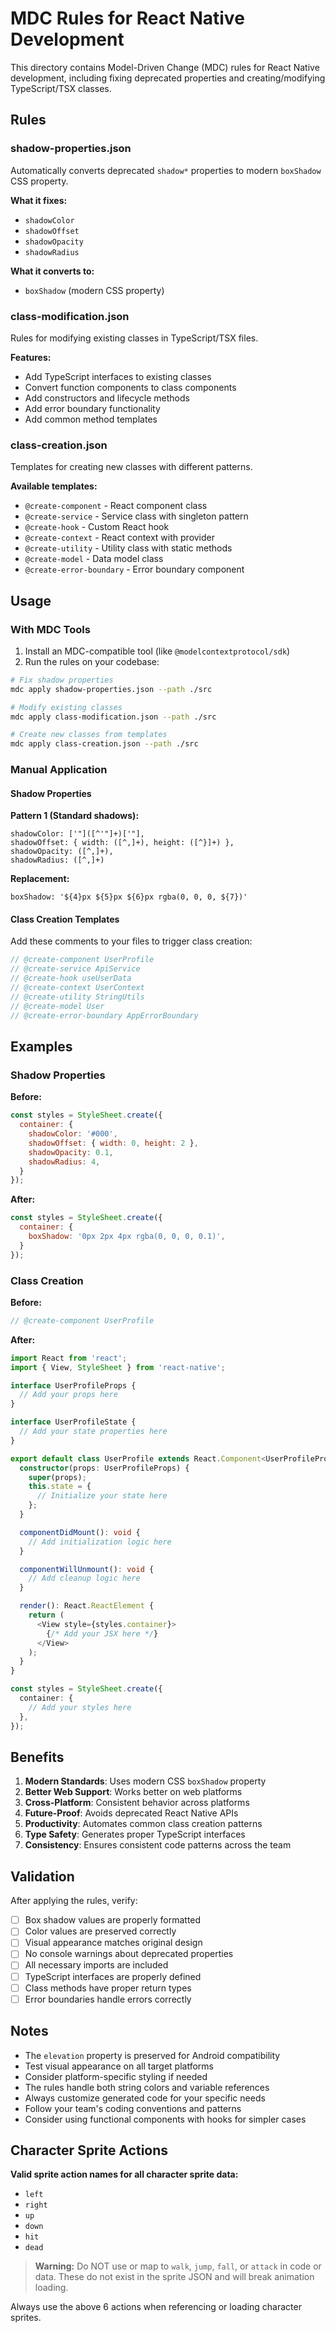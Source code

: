 # MDC Rules for React Native Development

This directory contains Model-Driven Change (MDC) rules for React Native development, including fixing deprecated properties and creating/modifying TypeScript/TSX classes.

## Rules

### shadow-properties.json
Automatically converts deprecated `shadow*` properties to modern `boxShadow` CSS property.

**What it fixes:**
- `shadowColor`
- `shadowOffset` 
- `shadowOpacity`
- `shadowRadius`

**What it converts to:**
- `boxShadow` (modern CSS property)

### class-modification.json
Rules for modifying existing classes in TypeScript/TSX files.

**Features:**
- Add TypeScript interfaces to existing classes
- Convert function components to class components
- Add constructors and lifecycle methods
- Add error boundary functionality
- Add common method templates

### class-creation.json
Templates for creating new classes with different patterns.

**Available templates:**
- `@create-component` - React component class
- `@create-service` - Service class with singleton pattern
- `@create-hook` - Custom React hook
- `@create-context` - React context with provider
- `@create-utility` - Utility class with static methods
- `@create-model` - Data model class
- `@create-error-boundary` - Error boundary component

## Usage

### With MDC Tools

1. Install an MDC-compatible tool (like `@modelcontextprotocol/sdk`)
2. Run the rules on your codebase:

```bash
# Fix shadow properties
mdc apply shadow-properties.json --path ./src

# Modify existing classes
mdc apply class-modification.json --path ./src

# Create new classes from templates
mdc apply class-creation.json --path ./src
```

### Manual Application

#### Shadow Properties
**Pattern 1 (Standard shadows):**
```
shadowColor: ['"]([^'"]+)['"],
shadowOffset: { width: ([^,]+), height: ([^}]+) },
shadowOpacity: ([^,]+),
shadowRadius: ([^,]+)
```

**Replacement:**
```
boxShadow: '${4}px ${5}px ${6}px rgba(0, 0, 0, ${7})'
```

#### Class Creation Templates
Add these comments to your files to trigger class creation:

```typescript
// @create-component UserProfile
// @create-service ApiService
// @create-hook useUserData
// @create-context UserContext
// @create-utility StringUtils
// @create-model User
// @create-error-boundary AppErrorBoundary
```

## Examples

### Shadow Properties
**Before:**
```javascript
const styles = StyleSheet.create({
  container: {
    shadowColor: '#000',
    shadowOffset: { width: 0, height: 2 },
    shadowOpacity: 0.1,
    shadowRadius: 4,
  }
});
```

**After:**
```javascript
const styles = StyleSheet.create({
  container: {
    boxShadow: '0px 2px 4px rgba(0, 0, 0, 0.1)',
  }
});
```

### Class Creation
**Before:**
```typescript
// @create-component UserProfile
```

**After:**
```typescript
import React from 'react';
import { View, StyleSheet } from 'react-native';

interface UserProfileProps {
  // Add your props here
}

interface UserProfileState {
  // Add your state properties here
}

export default class UserProfile extends React.Component<UserProfileProps, UserProfileState> {
  constructor(props: UserProfileProps) {
    super(props);
    this.state = {
      // Initialize your state here
    };
  }

  componentDidMount(): void {
    // Add initialization logic here
  }

  componentWillUnmount(): void {
    // Add cleanup logic here
  }

  render(): React.ReactElement {
    return (
      <View style={styles.container}>
        {/* Add your JSX here */}
      </View>
    );
  }
}

const styles = StyleSheet.create({
  container: {
    // Add your styles here
  },
});
```

## Benefits

1. **Modern Standards**: Uses modern CSS `boxShadow` property
2. **Better Web Support**: Works better on web platforms
3. **Cross-Platform**: Consistent behavior across platforms
4. **Future-Proof**: Avoids deprecated React Native APIs
5. **Productivity**: Automates common class creation patterns
6. **Type Safety**: Generates proper TypeScript interfaces
7. **Consistency**: Ensures consistent code patterns across the team

## Validation

After applying the rules, verify:
- [ ] Box shadow values are properly formatted
- [ ] Color values are preserved correctly
- [ ] Visual appearance matches original design
- [ ] No console warnings about deprecated properties
- [ ] All necessary imports are included
- [ ] TypeScript interfaces are properly defined
- [ ] Class methods have proper return types
- [ ] Error boundaries handle errors correctly

## Notes

- The `elevation` property is preserved for Android compatibility
- Test visual appearance on all target platforms
- Consider platform-specific styling if needed
- The rules handle both string colors and variable references
- Always customize generated code for your specific needs
- Follow your team's coding conventions and patterns
- Consider using functional components with hooks for simpler cases 

## Character Sprite Actions

**Valid sprite action names for all character sprite data:**

- `left`
- `right`
- `up`
- `down`
- `hit`
- `dead`

> **Warning:**
> Do NOT use or map to `walk`, `jump`, `fall`, or `attack` in code or data. These do not exist in the sprite JSON and will break animation loading.

Always use the above 6 actions when referencing or loading character sprites. 